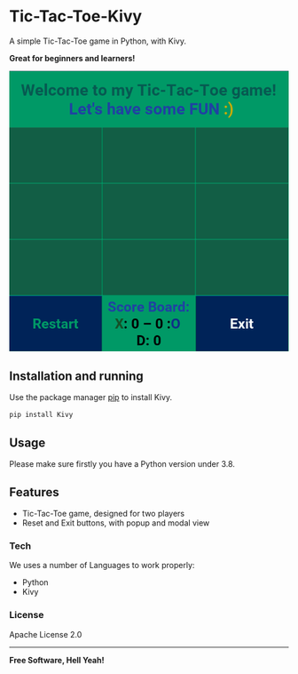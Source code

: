# Tic-Tac-Toe-Kivy
A simple Tic-Tac-Toe game in Python, with Kivy.

**Great for beginners and learners!**

[![N|Solid](https://raw.githubusercontent.com/GreenArmy18/Tic-Tac-Toe-Kivy/main/Screenshots/Screenshot_93.png)](https://nodesource.com/products/nsolid)

## Installation and running

Use the package manager [pip](https://pip.pypa.io/en/stable/) to install Kivy.

```bash
pip install Kivy
```

## Usage

Please make sure firstly you have a Python version under 3.8.

## Features

  - Tic-Tac-Toe game, designed for two players
  - Reset and Exit buttons, with popup and modal view 

### Tech

We uses a number of Languages to work properly:

* Python
* Kivy

### License
Apache License 2.0

----

**Free Software, Hell Yeah!**
